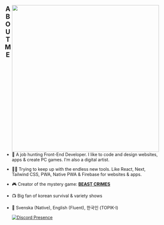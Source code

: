 <div>
  <img align="right" height="480" src="https://i.imgur.com/fOIAeij.png">
  <h2 align="middle">ABOUT ME</h2>

- 🐧 A job hunting Front-End Developer. I like to code and design websites, apps & create PC games. I'm also a digital artist.
- 👨‍💻 Trying to keep up with the endless new tools. Like React, Next, Tailwind CSS, PWA, Native PWA & Firebase for websites & apps.
- 🎮 Creator of the mystery game: [**BEAST CRIMES**](https://www.beastcrimes.com/)
- 📺 Big fan of korean survival & variety shows
- 💬 Svenska (Native), English (Fluent), 한국인 (TOPIK-I)
  
  [![Discord Presence](https://lanyard.cnrad.dev/api/351263861103394817?idleMessage=(ノ▔∀▔)ノ彡┻━┻)](https://discord.com/users/351263861103394817)
</div>
